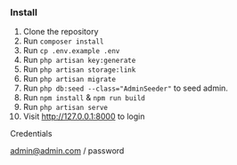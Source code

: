 ### Install

1. Clone the repository
2. Run `composer install`
3. Run `cp .env.example .env`
4. Run `php artisan key:generate`
5. Run `php artisan storage:link`
6. Run `php artisan migrate`
7. Run `php db:seed --class="AdminSeeder"` to seed admin.
8. Run `npm install` & `npm run build`
9. Run `php artisan serve`
10. Visit http://127.0.0.1:8000 to login

Credentials

admin@admin.com / password
